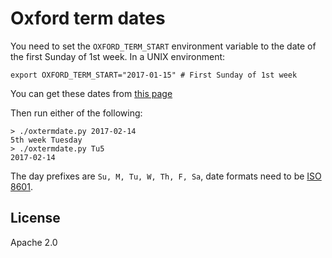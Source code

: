 # Oxford term dates

You need to set the `OXFORD_TERM_START` environment variable to the date of the
first Sunday of 1st week. In a UNIX environment:

```
export OXFORD_TERM_START="2017-01-15" # First Sunday of 1st week
```

You can get these dates from [this page][oxford-term-dates]

Then run either of the following:

```
> ./oxtermdate.py 2017-02-14
5th week Tuesday
> ./oxtermdate.py Tu5
2017-02-14
```

The day prefixes are `Su, M, Tu, W, Th, F, Sa`, date formats need to be [ISO
8601][df].

## License

Apache 2.0

[oxford-term-dates]: https://www.ox.ac.uk/about/facts-and-figures/dates-of-term
[df]: https://en.wikipedia.org/wiki/ISO_8601
